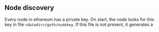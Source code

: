 ## Node discovery

Every node in ethereum has a private key. On start, the node looks for this key in file ``<datadir>/geth/nodekey``. If this file is not present, it generates a  
